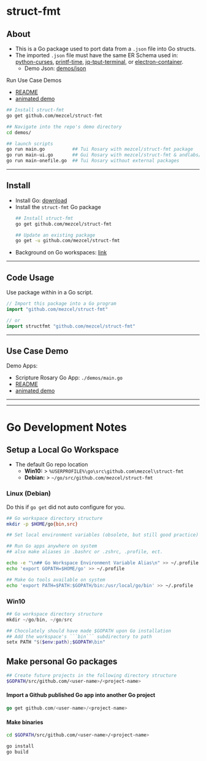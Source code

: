 # struct-fmt

## About

* This is a Go package used to port data from a ```.json``` file into Go structs.
* The imported ```.json``` file  must have the same ER Schema used in: [python-curses]( http://github.com/mezcel/python-curses ), [printf-time]( http://github.com/mezcel/printf-time ), [jq-tput-terminal](https://github.com/mezcel/jq-tput-terminal), or [electron-container](https://github.com/mezcel/electron-container).
    * Demo Json: [demos/json](demos/json)

Run Use Case Demos 
* [README](demos)
* [animated demo](https://asciinema.org/a/343751)

```sh
## Install struct-fmt
go get github.com/mezcel/struct-fmt

## Navigate into the repo's demo directory
cd demos/

## launch scripts
go run main.go          ## Tui Rosary with mezcel/struct-fmt package
go run main-ui.go       ## Gui Rosary with mezcel/struct-fmt & andlabs/ui package
go run main-onefile.go  ## Tui Rosary without external packages
```

---

## Install

* Install Go: [download](https://golang.org/dl/)
* Install the ```struct-fmt``` Go package
    ```sh
    ## Install struct-fmt
    go get github.com/mezcel/struct-fmt
    
    ## Update an existing package
    go get -u github.com/mezcel/struct-fmt
    ```
* Background on Go workspaces: [link](#go-development-notes)

---

## Code Usage

Use package within in a Go script.
```go
// Import this package into a Go program
import "github.com/mezcel/struct-fmt"

// or
import structfmt "github.com/mezcel/struct-fmt"
```

---

## Use Case Demo
Demo Apps:
* Scripture Rosary Go App: ```./demos/main.go```
* [README](demos)
* [animated demo](https://asciinema.org/a/343751)

---
---

# Go Development Notes

## Setup a Local Go Workspace

* The default Go repo location
    * **Win10:** > ```%USERPROFILE%\go\src\github.com\mezcel\struct-fmt```
    * **Debian:** > ```~/go/src/github.com/mezcel/struct-fmt```

### Linux (Debian)

Do this if ```go get``` did not auto configure for you.

```sh
## Go workspace directory structure
mkdir -p $HOME/go{bin,src}

## Set local environment variables (obsolete, but still good practice)

## Run Go apps anywhere on system
## also make aliases in .bashrc or .zshrc, .profile, ect.

echo -e "\n## Go Workspace Environment Variable Alias\n" >> ~/.profile
echo 'export GOPATH=$HOME/go' >> ~/.profile

## Make Go tools available on system
echo 'export PATH=$PATH:$GOPATH/bin:/usr/local/go/bin' >> ~/.profile
```

### Win10
```ps1
## Go workspace directory structure
mkdir ~/go/bin, ~/go/src

## Chocolately should have made $GOPATH upon Go installation
## Add the workspace's ```bin``` subdirectory to path
setx PATH "$($env:path);$GOPATH\bin"
```

## Make personal Go packages

```sh
## Create future projects in the following directory structure
$GOPATH/src/github.com/<user-name>/<project-name>
```

#### Import a Github published Go app into another Go project
```go
go get github.com/<user-name>/<project-name>
```

#### Make binaries
```sh
cd $GOPATH/src/github.com/<user-name>/<project-name>

go install
go build
```